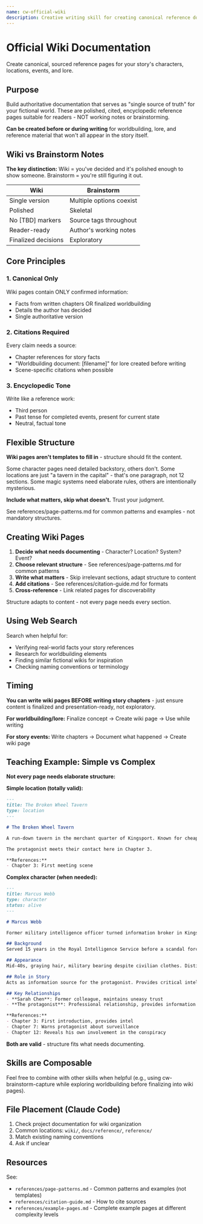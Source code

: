 ```yaml
---
name: cw-official-wiki
description: Creative writing skill for creating canonical reference documentation for fictional worlds, characters, and story events. Use when creating or updating official wiki pages, character profiles, location documentation, or lore pages. Creates polished, sourced, encyclopedic reference material.
---
```


# Official Wiki Documentation

Create canonical, sourced reference pages for your story's characters, locations, events, and lore.

## Purpose

Build authoritative documentation that serves as "single source of truth" for your fictional world. These are polished, cited, encyclopedic reference pages suitable for readers - NOT working notes or brainstorming.

**Can be created before or during writing** for worldbuilding, lore, and reference material that won't all appear in the story itself.

## Wiki vs Brainstorm Notes

**The key distinction:** Wiki = you've decided and it's polished enough to show someone. Brainstorm = you're still figuring it out.

| Wiki | Brainstorm |
|------|------------|
| Single version | Multiple options coexist |
| Polished | Skeletal |
| No [TBD] markers | Source tags throughout |
| Reader-ready | Author's working notes |
| Finalized decisions | Exploratory |

## Core Principles

### 1. Canonical Only

Wiki pages contain ONLY confirmed information:
- Facts from written chapters OR finalized worldbuilding
- Details the author has decided
- Single authoritative version

### 2. Citations Required

Every claim needs a source:
- Chapter references for story facts
- "Worldbuilding document: [filename]" for lore created before writing
- Scene-specific citations when possible

### 3. Encyclopedic Tone

Write like a reference work:
- Third person
- Past tense for completed events, present for current state
- Neutral, factual tone

## Flexible Structure

**Wiki pages aren't templates to fill in** - structure should fit the content.

Some character pages need detailed backstory, others don't. Some locations are just "a tavern in the capital" - that's one paragraph, not 12 sections. Some magic systems need elaborate rules, others are intentionally mysterious.

**Include what matters, skip what doesn't.** Trust your judgment.

See references/page-patterns.md for common patterns and examples - not mandatory structures.

## Creating Wiki Pages

1. **Decide what needs documenting** - Character? Location? System? Event?
2. **Choose relevant structure** - See references/page-patterns.md for common patterns
3. **Write what matters** - Skip irrelevant sections, adapt structure to content
4. **Add citations** - See references/citation-guide.md for formats
5. **Cross-reference** - Link related pages for discoverability

Structure adapts to content - not every page needs every section.

## Using Web Search

Search when helpful for:
- Verifying real-world facts your story references
- Research for worldbuilding elements
- Finding similar fictional wikis for inspiration
- Checking naming conventions or terminology

## Timing

**You can write wiki pages BEFORE writing story chapters** - just ensure content is finalized and presentation-ready, not exploratory.

**For worldbuilding/lore:** Finalize concept → Create wiki page → Use while writing

**For story events:** Write chapters → Document what happened → Create wiki page

## Teaching Example: Simple vs Complex

**Not every page needs elaborate structure:**

**Simple location (totally valid):**
```markdown
---
title: The Broken Wheel Tavern
type: location
---

# The Broken Wheel Tavern

A run-down tavern in the merchant quarter of Kingsport. Known for cheap ale and cheaper rooms.

The protagonist meets their contact here in Chapter 3.

**References:**
- Chapter 3: First meeting scene
```

**Complex character (when needed):**
```markdown
---
title: Marcus Webb
type: character
status: alive
---

# Marcus Webb

Former military intelligence officer turned information broker in Kingsport.

## Background
Served 15 years in the Royal Intelligence Service before a scandal forced his resignation. Now operates independently, selling information to whoever can pay.

## Appearance
Mid-40s, graying hair, military bearing despite civilian clothes. Distinctive scar across left eyebrow from field injury.

## Role in Story
Acts as information source for the protagonist. Provides critical intelligence about the conspiracy in Chapter 3, then becomes recurring ally throughout Arc 1.

## Key Relationships
- **Sarah Chen**: Former colleague, maintains uneasy trust
- **The protagonist**: Professional relationship, provides information for payment

**References:**
- Chapter 3: First introduction, provides intel
- Chapter 7: Warns protagonist about surveillance  
- Chapter 12: Reveals his own involvement in the conspiracy
```

**Both are valid** - structure fits what needs documenting.

## Skills are Composable

Feel free to combine with other skills when helpful (e.g., using cw-brainstorm-capture while exploring worldbuilding before finalizing into wiki pages).

## File Placement (Claude Code)

1. Check project documentation for wiki organization
2. Common locations: `wiki/`, `docs/reference/`, `reference/`
3. Match existing naming conventions
4. Ask if unclear

## Resources

See:
- `references/page-patterns.md` - Common patterns and examples (not templates)
- `references/citation-guide.md` - How to cite sources
- `references/example-pages.md` - Complete example pages at different complexity levels
